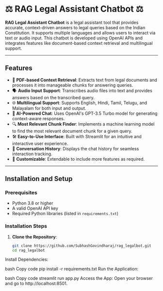 # ⚖️ RAG Legal Assistant Chatbot ⚖️

**RAG Legal Assistant Chatbot** is a legal assistant tool that provides accurate, context-driven answers to legal queries based on the Indian Constitution. It supports multiple languages and allows users to interact via text or audio input. This chatbot is developed using OpenAI APIs and integrates features like document-based context retrieval and multilingual support.

---

## Features
- 📄 **PDF-based Context Retrieval**: Extracts text from legal documents and processes it into manageable chunks for answering queries.
- 🗣️ **Audio Input Support**: Transcribes audio files into text and provides answers based on the transcribed query.
- 🌐 **Multilingual Support**: Supports English, Hindi, Tamil, Telugu, and Malayalam for both input and output.
- 🤖 **AI-Powered Chat**: Uses OpenAI's GPT-3.5 Turbo model for generating context-aware responses.
- 🔍 **Most Relevant Chunk Finder**: Implements a machine learning model to find the most relevant document chunk for a given query.
- 🛠 **Easy-to-Use Interface**: Built with Streamlit for an intuitive and interactive user experience.
- 🔄 **Conversation History**: Displays the chat history for seamless interaction tracking.
- 🚀 **Customizable**: Extendable to include more features as required.

---

## Installation and Setup

### Prerequisites
- Python 3.8 or higher
- A valid OpenAI API key
- Required Python libraries (listed in `requirements.txt`)

### Installation Steps
1. **Clone the Repository**:
   ```bash
   git clone https://github.com/SubhashGovindharaj/rag_legalbot.git
   cd rag_legalbot

Install Dependencies:

bash
Copy code
pip install -r requirements.txt
Run the Application:

bash
Copy code
streamlit run app.py
Access the App: Open your browser and go to http://localhost:8501.


